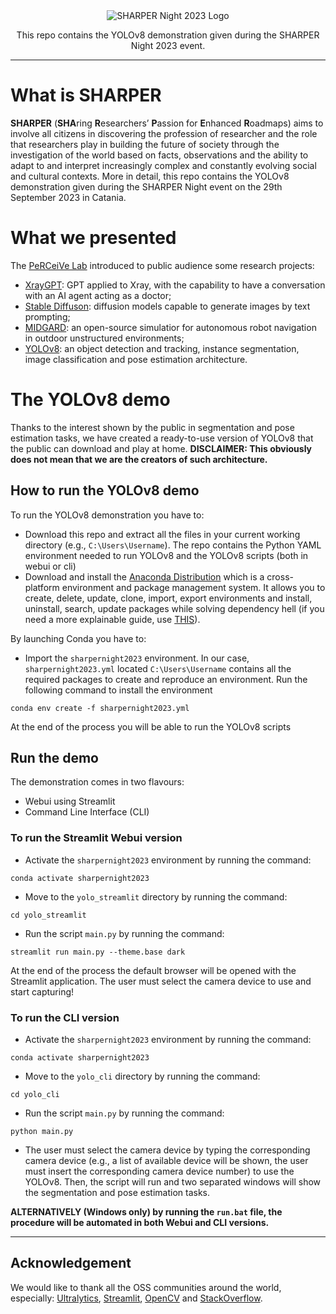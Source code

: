 <div align="center">
<img src="https://github.com/ric-sar/sharpernight2023/assets/82369153/c542853d-26f9-4955-9d30-661500b4af02" alt="SHARPER Night 2023 Logo"><br>

This repo contains the YOLOv8 demonstration given during the SHARPER Night 2023 event.
</div>

---

# What is SHARPER
**SHARPER** (**SHA**ring **R**esearchers’ **P**assion for **E**nhanced **R**oadmaps) aims to involve all citizens in discovering the profession of researcher and the role that researchers play in building the future of society through the investigation of the world based on facts, observations and the ability to adapt to and interpret increasingly complex and constantly evolving social and cultural contexts.
More in detail, this repo contains the YOLOv8 demonstration given during the SHARPER Night event on the 29th September 2023 in Catania.

# What we presented
The [PeRCeiVe Lab](http://www.perceivelab.com/index) introduced to public audience some research projects:
* [XrayGPT](https://github.com/mbzuai-oryx/XrayGPT): GPT applied to Xray, with the capability to have a conversation with an AI agent acting as a doctor;
* [Stable Diffuson](https://github.com/AUTOMATIC1111/stable-diffusion-webui): diffusion models capable to generate images by text prompting;
* [MIDGARD](https://midgardsim.org/): an open-source simulatior for autonomous robot navigation in outdoor unstructured environments;
* [YOLOv8](https://github.com/ultralytics/ultralytics): an object detection and tracking, instance segmentation, image classification and pose estimation architecture.

# The YOLOv8 demo
Thanks to the interest shown by the public in segmentation and pose estimation tasks, we have created a ready-to-use version of YOLOv8 that the public can download and play at home. **DISCLAIMER: This obviously does not mean that we are the creators of such architecture.**

## How to run the YOLOv8 demo
To run the YOLOv8 demonstration you have to:
* Download this repo and extract all the files in your current working directory (e.g., ```C:\Users\Username```). The repo contains the Python YAML environment needed to run YOLOv8 and the YOLOv8 scripts (both in webui or cli)
* Download and install the [Anaconda Distribution](https://www.anaconda.com/download) which is a cross-platform environment and package management system. It allows you to create, delete, update, clone, import, export environments and install, uninstall, search, update packages while solving dependency hell (if you need a more explainable guide, use [THIS](https://github.com/ric-sar/conda_cheatsheet)).

By launching Conda you have to:
* Import the ```sharpernight2023``` environment. In our case, ```sharpernight2023.yml``` located ```C:\Users\Username``` contains all the required packages to create and reproduce an environment.
Run the following command to install the environment
```
conda env create -f sharpernight2023.yml
```
At the end of the process you will be able to run the YOLOv8 scripts

## Run the demo
The demonstration comes in two flavours:
* Webui using Streamlit
* Command Line Interface (CLI)

### To run the Streamlit Webui version
* Activate the ```sharpernight2023``` environment by running the command:
```
conda activate sharpernight2023
```
* Move to the ```yolo_streamlit``` directory by running the command:
```
cd yolo_streamlit
```
* Run the script ```main.py``` by running the command:
```
streamlit run main.py --theme.base dark
```
At the end of the process the default browser will be opened with the Streamlit application. The user must select the camera device to use and start capturing!

### To run the CLI version
* Activate the ```sharpernight2023``` environment by running the command:
```
conda activate sharpernight2023
```
* Move to the ```yolo_cli``` directory by running the command:
```
cd yolo_cli
```
* Run the script ```main.py``` by running the command:
```
python main.py
```
* The user must select the camera device by typing the corresponding camera device (e.g., a list of available device will be shown, the user must insert the corresponding camera device number) to use the YOLOv8. Then, the script will run and two separated windows will show the segmentation and pose estimation tasks.


**ALTERNATIVELY (Windows only) by running the ```run.bat``` file, the procedure will be automated in both Webui and CLI versions.**

---

## Acknowledgement
We would like to thank all the OSS communities around the world, especially: [Ultralytics](https://www.ultralytics.com/), [Streamlit](https://streamlit.io/), [OpenCV](https://opencv.org/) and [StackOverflow](https://stackoverflow.com/).





